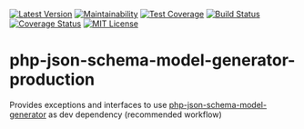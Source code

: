 [![Latest Version](https://img.shields.io/packagist/v/wol-soft/php-json-schema-model-generator-exception.svg)](https://packagist.org/packages/wol-soft/php-json-schema-model-generator-exception)
[![Maintainability](https://api.codeclimate.com/v1/badges/d64f94e85363f5fd3126/maintainability)](https://codeclimate.com/github/wol-soft/php-json-schema-model-generator-production/maintainability)
[![Test Coverage](https://api.codeclimate.com/v1/badges/d64f94e85363f5fd3126/test_coverage)](https://codeclimate.com/github/wol-soft/php-json-schema-model-generator-production/test_coverage)
[![Build Status](https://travis-ci.com/wol-soft/php-json-schema-model-generator-production.svg?branch=master)](https://travis-ci.com/wol-soft/php-json-schema-model-generator-production.svg?branch=master)
[![Coverage Status](https://coveralls.io/repos/github/wol-soft/php-json-schema-model-generator-production/badge.svg?branch=master)](https://coveralls.io/github/wol-soft/php-json-schema-model-generator-production?branch=master)
[![MIT License](https://img.shields.io/packagist/l/wol-soft/php-micro-template.svg)](https://github.com/wol-soft/php-json-schema-model-generator-exception/blob/master/LICENSE)

# php-json-schema-model-generator-production
Provides exceptions and interfaces to use [php-json-schema-model-generator](https://github.com/wol-soft/php-json-schema-model-generator) as dev dependency (recommended workflow)
